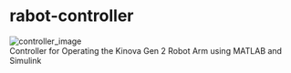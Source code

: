 # rabot-controller
![controller_image](https://github.com/user-attachments/assets/84c5502b-4846-47fb-bb6c-af98abd237b8)  
Controller for Operating the Kinova Gen 2 Robot Arm using MATLAB and Simulink
